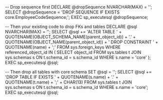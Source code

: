 -- Drop sequence first
DECLARE @dropSequence NVARCHAR(MAX) = '';
SELECT @dropSequence = 'DROP SEQUENCE IF EXISTS core.EmployeeCodeSequence;';
EXEC sp_executesql @dropSequence;

-- Then your existing code to drop FKs and tables
DECLARE @sql NVARCHAR(MAX) = '';
SELECT @sql += 'ALTER TABLE ' + QUOTENAME(OBJECT_SCHEMA_NAME(parent_object_id)) + '.' + QUOTENAME(OBJECT_NAME(parent_object_id)) + ' DROP CONSTRAINT ' + QUOTENAME(name) + ';' 
FROM sys.foreign_keys 
WHERE referenced_object_id IN ( 
    SELECT object_id 
    FROM sys.tables t 
    JOIN sys.schemas s ON t.schema_id = s.schema_id 
    WHERE s.name = 'core' 
);
EXEC sp_executesql @sql;

-- Then drop all tables with core schema 
SET @sql = '';
SELECT @sql += 'DROP TABLE IF EXISTS ' + QUOTENAME(s.name) + '.' + QUOTENAME(t.name) + ';' + CHAR(13) 
FROM sys.tables t 
JOIN sys.schemas s ON t.schema_id = s.schema_id 
WHERE s.name = 'core';
EXEC sp_executesql @sql;
